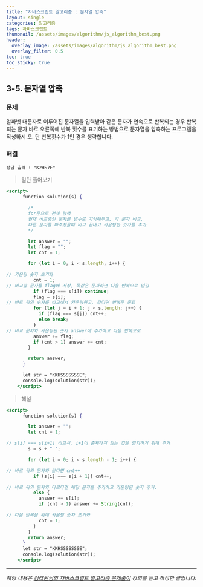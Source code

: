 ```yaml
---
title: "자바스크립트 알고리즘 : 문자열 압축"
layout: single
categories: 알고리즘
tags: 자바스크립트
thumbnail: /assets/images/algorithm/js_algorithm_best.png
header:
  overlay_image: /assets/images/algorithm/js_algorithm_best.png
  overlay_filter: 0.5
toc: true
toc_sticky: true
---
```


## 3-5. 문자열 압축

### 문제

알파벳 대문자로 이루어진 문자열을 입력받아 같은 문자가 연속으로 반복되는 경우 반복되는
문자 바로 오른쪽에 반복 횟수를 표기하는 방법으로 문자열을 압축하는 프로그램을 작성하시
오. 단 반복횟수가 1인 경우 생략합니다.

### 해결

`정답 출력 : "K2HS7E"`

> 일단 풀어보기

```jsx
<script>
      function solution(s) {

        /*
        for문으로 전체 탐색
        현재 비교중인 문자를 변수로 기억해두고, 각 문자 비교.
        다른 문자를 마주쳤을때 비교 끝내고 카운팅한 숫자를 추가
        */

        let answer = "";
        let flag = "";
        let cnt = 1;

        for (let i = 0; i < s.length; i++) {

// 카운팅 숫자 초기화
          cnt = 1;
// 비교할 문자를 flag에 저장, 똑같은 문자라면 다음 반복으로 넘김
          if (flag === s[i]) continue;
          flag = s[i];
// 바로 뒤의 숫자를 비교해서 카운팅하고, 같다면 반복문 종료
          for (let j = i + 1; j < s.length; j++) {
            if (flag === s[j]) cnt++;
            else break;
          }
// 비교 문자와 카운팅된 숫자 answer에 추가하고 다음 반복으로
          answer += flag;
          if (cnt > 1) answer += cnt;
        }

        return answer;
      }

      let str = "KKHSSSSSSSE";
      console.log(solution(str));
    </script>
```

> 해설

```jsx
<script>
      function solution(s) {

        let answer = "";
        let cnt = 1;

// s[i] === s[i+1] 비교시, i+1이 존재하지 않는 것을 방지하기 위해 추가
        s = s + " ";

        for (let i = 0; i < s.length - 1; i++) {

// 바로 뒤의 문자와 같다면 cnt++
          if (s[i] === s[i + 1]) cnt++;

// 바로 뒤의 문자와 다르다면 해당 문자를 추가하고 카운팅된 숫자 추가.
          else {
            answer += s[i];
            if (cnt > 1) answer += String(cnt);

// 다음 반복을 위해 카운팅 숫자 초기화
            cnt = 1;
          }
        }
        return answer;
      }
      let str = "KKHSSSSSSSE";
      console.log(solution(str));
    </script>
```

---

_해당 내용은 [김태원님의 자바스크립트 알고리즘 문제풀이](https://www.inflearn.com/course/%EC%9E%90%EB%B0%94%EC%8A%A4%ED%81%AC%EB%A6%BD%ED%8A%B8-%EC%95%8C%EA%B3%A0%EB%A6%AC%EC%A6%98-%EB%AC%B8%EC%A0%9C%ED%92%80%EC%9D%B4/dashboard) 강의를 듣고 작성한 글입니다._
